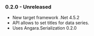 ### 0.2.0 - Unreleased

* New target framework .Net 4.5.2
* API allows to set titles for data series.
* Uses Angara.Serialization 0.2.0

